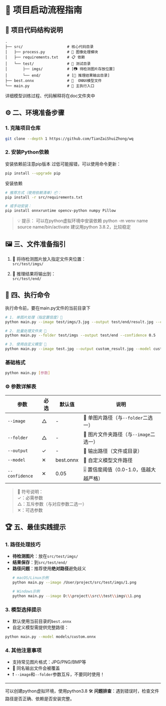 # 🚀 项目启动流程指南

## 📂 项目代码结构说明

```
.
├── src/                    # 核心代码目录
│   ├── process.py          # 🔧 图像处理模块
│   ├── requirements.txt    # 📋 依赖
│   └── test/               # 🧪 测试目录
│       ├── imgs/           # [📷 待检测图片存放位置]
│       └── end/            # [💾 推理结果输出目录]
├── best.onnx               # 🤖  ONNX模型文件
└── main.py                 # 🚀 主执行入口
```
详细模型训练过程、代码解释将在doc文件夹中

## ⚙️ 二、环境准备步骤

### 1. 克隆项目仓库
```bash
git clone --depth 1 https://github.com/TianZaiShuiZhong/wq
```

### 2. 安装Python依赖
安装依赖前注意pip版本
过低可能报错，可以使用命令更新：
```bash
pip install --upgrade pip
```
安装依赖
```bash
# 推荐方式（使用依赖清单）📦：
pip install -r src/requirements.txt

# 或手动安装：
pip install onnxruntime opencv-python numpy Pillow
```

> 💡 提示：
> 可以在python虚拟环境中安装依赖
>   python -m venv name
>   source name/bin/activate
>   建议用python 3.8.2，比较稳定

## 🖼️ 三、文件准备指引

1. 📂 将待检测图片放入指定文件夹位置：  
   `src/test/imgs/`  
   
   
2. 💾 推理结果将输出到：  
   `src/test/end/`  


## 🎯 四、执行命令
执行命令前，要在main.py文件的当前目录下

```bash
# 1. 单图片处理（指定置信度）📸
python main.py --image test/imgs/3.jpg --output test/end/result.jpg --confidence 0.5

# 2. 批量处理文件夹 📂
python main.py --folder test/imgs --output test/end --confidence 0.5

# 3. 使用自定义模型 🤖
python main.py --image test.jpg --output custom_result.jpg --model custom.onnx
```


### 基础格式
```bash
python main.py [参数]
```

### ⚙️ 参数详解表

| 参数          | 必选 | 默认值     | 说明                                 |
|---------------|------|------------|--------------------------------------|
| `--image`     | △    | -          | 📸 单图片路径（与`--folder`二选一）   |
| `--folder`    | △    | -          | 📂 图片文件夹路径（与`--image`二选一） |
| `--output`    | ✓    | -          | 💾 输出路径（文件或目录）             |
| `--model`     | ✕    | best.onnx | 🤖 自定义模型文件路径               |
| `--confidence`| ✕    | 0.05      | 🎚️ 置信度阈值（0.0-1.0，值越大越严格） |

> 📝 符号说明：  
> ✓：必需参数  
> △：互斥参数（与对应参数二选一）  
> ✕：可选参数  


## 🏆 五、最佳实践提示

### 1. 路径处理技巧
-  **待检测图片**：放在`src/test/imgs/`
-  **结果保存**：到`src/test/end/`
-  **路径问题**：推荐使用**绝对路径**避免歧义
   ```bash
   # macOS/Linux示例
   python main.py --image /User/project/src/test/imgs/1.png
   
   # Windows示例
   python main.py --image D:\\project\\src\\test\\imgs\\1.png
   ```

### 3. 模型选择提示
-  默认使用当前目录的`best.onnx`
-  自定义模型需提供完整路径：
  ```bash
  python main.py --model models/custom.onnx
  ```

### 4. 其他注意事项
-  支持常见图片格式：JPG/PNG/BMP等
- 🔄 同名输出文件会被覆盖
- ❗ `--image`和`--folder`参数互斥，不要同时使用！

---
可以创建python虚拟环境，使用python3.8
🛠️ **问题排查**：遇到错误时，检查文件路径是否正确、依赖是否安装完整。
